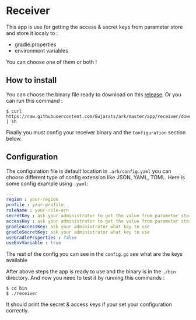 # Receiver 
This app is use for getting the access & secret keys from parameter store and store it localy to : 
 - gradle.properties
 - environment variables

You can choose one of them or both !

## How to install

You can choose the binary file ready to download on this [release](Gujarats/ark/releases).
Or you can run this command : 

``` shell
$ curl https://raw.githubusercontent.com/Gujarats/ark/master/app/receiver/downloader.sh | sh
```

Finally you must config your receiver binary and the `Configuration` section below.

## Configuration

The configuration file is default location in `.ark/config.yaml` you can choose different type of config extension like JSON, YAML, TOML. Here is some config example using `.yaml`: 

```yaml
---
region : your-region 
profile : your-profile 
roleName : your-role-arn 
secretKey : ask your administrator to get the value from parameter store using defined key
accessKey : ask your administrator to get the value from parameter store using defined key
gradleAccessKey: ask your administrator what key to use 
gradleSecretKey: ask your administrator what key to use 
useGradleProperties : false
useEnvVariable : true

```

The rest of the config you can see in the `config.go` see what are the keys available

After above steps the app is ready to use and the binary is in the `./bin` directory. And now you need to test it by running this commands :

```shell
$ cd bin
$ ./receiver
```

It should print the secret & access keys if your set your configuration correctly.
